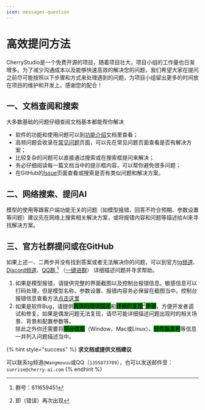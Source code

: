 ```yaml
---
icon: messages-question
---
```


# 高效提问方法

CherryStudio是一个免费开源的项目，随着项目壮大，项目小组的工作量也日渐增多。为了减少沟通成本以及能够快速高效的解决您的问题，我们希望大家在提问之前尽可能按照以下步骤和方式来处理遇到的问题，为项目小组留出更多的时间放在项目的维护和开发上。感谢您的配合！



## 一、文档查阅和搜索

大多数基础的问题仔细查阅文档基本都能帮你解决

* 软件的功能和使用问题可以到[功能介绍](../cherrystudio/preview/)文档里查看；
* 高频问题会收录在[常见问题](questions.md)页面，可以先在常见问题页面查看是否有解决方案；
* 比较复杂的问题可以直接通过搜索或在搜索框提问来解决；
* 务必仔细阅读每一篇文档当中的提示框内容，可以帮你避免很多问题；
* 在GitHub的[Issue](https://github.com/CherryHQ/cherry-studio/issues)页面查看或搜索是否有类似问题和解决方案。

## 二、网络搜索、提问AI

模型的使用等跟客户端功能无关的问题（如模型报错、回答不符合预期、参数设置等问题）建议先在网络上搜索相关解决方案，或将报错内容和问题等描述给AI来寻找解决方案。



## 三、官方社群提问或在GitHub&#x20;

如果上述一、二两步并没有找到答案或者无法解决你的问题，可以到官方[tg频道](https://t.me/CherryStudioAI)、[Discord频道](https://discord.com/invite/wez8HtpxqQ)、[QQ群 ](#user-content-fn-1)[^1] （[一键进群](https://qm.qq.com/cgi-bin/qm/qr?authKey=xe5nfGVZLMYnlJq%2F%2B4kN03YWcDBB2lnD7tc9rWus2mxS0JHUbOzk79cO7MYuqyGR\&k=UKVgl3YPHmwPaU8qeO1VG03NcUkACKsc\&noverify=0)）  详细描述问题并寻求帮助。

1. 如果是模型报错，请提供完整的界面截图以及控制台报错信息。敏感信息可以打码处理，但是模型名称、参数设置、报错内容务必保留在截图当中。控制台报错信息查看方法[点击这里](questions.md#kong-zhi-tai-bao-cuo-cha-kan-fang-fa)
2. 如果是软件Bug，请提供<mark style="background-color:green;">具体的错误描述</mark>和<mark style="background-color:green;">详细的</mark>[<mark style="background-color:green;">复现</mark>](#user-content-fn-2)[^2]<mark style="background-color:green;">步骤</mark>，方便开发者调试和修复。如果是偶发问题无法复现，请尽可能详细描述问题出现时的相关场景、背景和配置参数等。\
   除此之外你还需要将<mark style="background-color:green;">平台信息</mark>（Window、Mac或Linux）、<mark style="background-color:green;">软件版本号</mark>等信息一并列入问题描述当中。



{% hint style="success" %}
**求文档或提供文档建议**

可以联系tg频道`@Wangmouuu`或QQ（`1355873789`），也可以发送邮件至：`sunrise@cherry-ai.com`
{% endhint %}

[^1]: 群号：611659451

[^2]: 即（错误）再次出现
